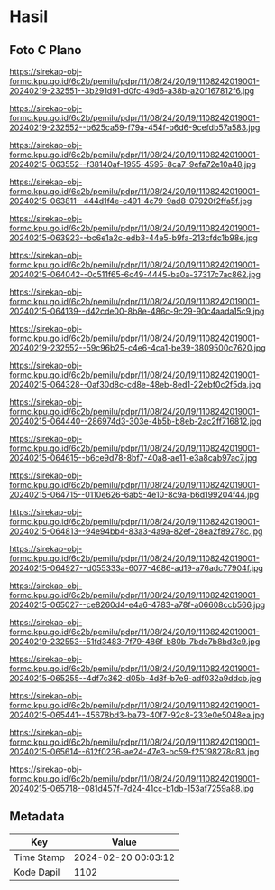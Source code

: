 # Hasil

## Foto C Plano

https://sirekap-obj-formc.kpu.go.id/6c2b/pemilu/pdpr/11/08/24/20/19/1108242019001-20240219-232551--3b291d91-d0fc-49d6-a38b-a20f167812f6.jpg

https://sirekap-obj-formc.kpu.go.id/6c2b/pemilu/pdpr/11/08/24/20/19/1108242019001-20240219-232552--b625ca59-f79a-454f-b6d6-9cefdb57a583.jpg

https://sirekap-obj-formc.kpu.go.id/6c2b/pemilu/pdpr/11/08/24/20/19/1108242019001-20240215-063552--f38140af-1955-4595-8ca7-9efa72e10a48.jpg

https://sirekap-obj-formc.kpu.go.id/6c2b/pemilu/pdpr/11/08/24/20/19/1108242019001-20240215-063811--444d1f4e-c491-4c79-9ad8-07920f2ffa5f.jpg

https://sirekap-obj-formc.kpu.go.id/6c2b/pemilu/pdpr/11/08/24/20/19/1108242019001-20240215-063923--bc6e1a2c-edb3-44e5-b9fa-213cfdc1b98e.jpg

https://sirekap-obj-formc.kpu.go.id/6c2b/pemilu/pdpr/11/08/24/20/19/1108242019001-20240215-064042--0c511f65-6c49-4445-ba0a-37317c7ac862.jpg

https://sirekap-obj-formc.kpu.go.id/6c2b/pemilu/pdpr/11/08/24/20/19/1108242019001-20240215-064139--d42cde00-8b8e-486c-9c29-90c4aada15c9.jpg

https://sirekap-obj-formc.kpu.go.id/6c2b/pemilu/pdpr/11/08/24/20/19/1108242019001-20240219-232552--59c96b25-c4e6-4ca1-be39-3809500c7620.jpg

https://sirekap-obj-formc.kpu.go.id/6c2b/pemilu/pdpr/11/08/24/20/19/1108242019001-20240215-064328--0af30d8c-cd8e-48eb-8ed1-22ebf0c2f5da.jpg

https://sirekap-obj-formc.kpu.go.id/6c2b/pemilu/pdpr/11/08/24/20/19/1108242019001-20240215-064440--286974d3-303e-4b5b-b8eb-2ac2ff716812.jpg

https://sirekap-obj-formc.kpu.go.id/6c2b/pemilu/pdpr/11/08/24/20/19/1108242019001-20240215-064615--b6ce9d78-8bf7-40a8-ae11-e3a8cab97ac7.jpg

https://sirekap-obj-formc.kpu.go.id/6c2b/pemilu/pdpr/11/08/24/20/19/1108242019001-20240215-064715--0110e626-6ab5-4e10-8c9a-b6d199204f44.jpg

https://sirekap-obj-formc.kpu.go.id/6c2b/pemilu/pdpr/11/08/24/20/19/1108242019001-20240215-064813--94e94bb4-83a3-4a9a-82ef-28ea2f89278c.jpg

https://sirekap-obj-formc.kpu.go.id/6c2b/pemilu/pdpr/11/08/24/20/19/1108242019001-20240215-064927--d055333a-6077-4686-ad19-a76adc77904f.jpg

https://sirekap-obj-formc.kpu.go.id/6c2b/pemilu/pdpr/11/08/24/20/19/1108242019001-20240215-065027--ce8260d4-e4a6-4783-a78f-a06608ccb566.jpg

https://sirekap-obj-formc.kpu.go.id/6c2b/pemilu/pdpr/11/08/24/20/19/1108242019001-20240219-232553--51fd3483-7f79-486f-b80b-7bde7b8bd3c9.jpg

https://sirekap-obj-formc.kpu.go.id/6c2b/pemilu/pdpr/11/08/24/20/19/1108242019001-20240215-065255--4df7c362-d05b-4d8f-b7e9-adf032a9ddcb.jpg

https://sirekap-obj-formc.kpu.go.id/6c2b/pemilu/pdpr/11/08/24/20/19/1108242019001-20240215-065441--45678bd3-ba73-40f7-92c8-233e0e5048ea.jpg

https://sirekap-obj-formc.kpu.go.id/6c2b/pemilu/pdpr/11/08/24/20/19/1108242019001-20240215-065614--612f0236-ae24-47e3-bc59-f25198278c83.jpg

https://sirekap-obj-formc.kpu.go.id/6c2b/pemilu/pdpr/11/08/24/20/19/1108242019001-20240215-065718--081d457f-7d24-41cc-b1db-153af7259a88.jpg


## Metadata

| Key        | Value               |
| ---------- | ------------------- |
| Time Stamp | 2024-02-20 00:03:12 |
| Kode Dapil | 1102                |



